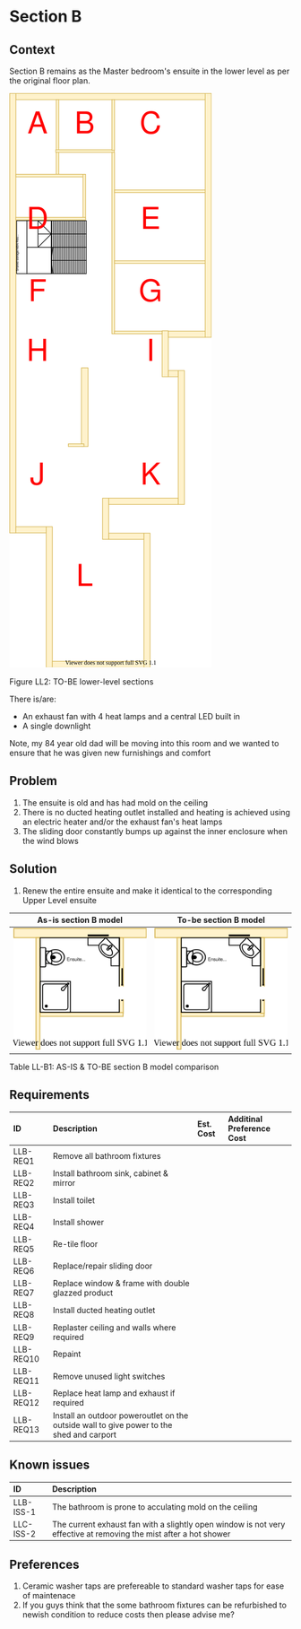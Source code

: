 # Section B

## Context

Section B remains as the Master bedroom's ensuite in the lower level as per the original floor plan.

![TO-BE lower-level diagram](Lower-Level-TO-BE-sections.svg)

Figure LL2: TO-BE lower-level sections

There is/are:
* An exhaust fan with 4 heat lamps and a central LED built in
* A single downlight  

Note, my 84 year old dad will be moving into this room and we wanted to ensure that he was given new furnishings and comfort


## Problem

1. The ensuite is old and has had mold on the ceiling
2. There is no ducted heating outlet installed and heating is achieved using an electric heater and/or the exhaust fan's heat lamps
3. The sliding door constantly bumps up against the inner enclosure when the wind blows


## Solution

1. Renew the entire ensuite and make it identical to the corresponding Upper Level ensuite

|As-is section B model| To-be section B model|
|:---:|:---:|
|![AS-IS lower-level section B diagram](Lower-Level-AS-IS-section-B.svg)|![TO-BE lower-level section B diagram](Lower-Level-TO-BE-section-B.svg)|

Table LL-B1: AS-IS & TO-BE section B model comparison


## Requirements

|ID|Description|Est. Cost|Additinal Preference Cost|
|:---|:---|:---|:---|
|LLB-REQ1|Remove all bathroom fixtures|||
|LLB-REQ2|Install bathroom sink, cabinet & mirror|||
|LLB-REQ3|Install toilet|||
|LLB-REQ4|Install shower|||
|LLB-REQ5|Re-tile floor|||
|LLB-REQ6|Replace/repair sliding door|||
|LLB-REQ7|Replace window & frame with double glazzed product|||
|LLB-REQ8|Install ducted heating outlet|||
|LLB-REQ9|Replaster ceiling and walls where required|||
|LLB-REQ10|Repaint|||
|LLB-REQ11|Remove unused light switches|||
|LLB-REQ12|Replace heat lamp and exhaust if required|||
|LLB-REQ13|Install an outdoor poweroutlet on the outside wall to give power to the shed and carport|||


## Known issues

|ID|Description|
|:---|:---|
|LLB-ISS-1|The bathroom is prone to acculating mold on the ceiling||
|LLC-ISS-2|The current exhaust fan with a slightly open window is not very effective at removing the mist after a hot shower||


## Preferences

1. Ceramic washer taps are prefereable to standard washer taps for ease of maintenace 
2. If you guys think that the some bathroom fixtures can be refurbished to newish condition to reduce costs then please advise me?
